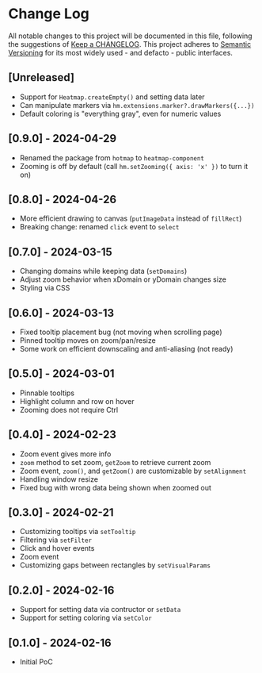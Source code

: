 # Change Log

All notable changes to this project will be documented in this file, following the suggestions of [Keep a CHANGELOG](http://keepachangelog.com/). This project adheres to [Semantic Versioning](http://semver.org/) for its most widely used - and defacto - public interfaces.

## [Unreleased]

-   Support for `Heatmap.createEmpty()` and setting data later
-   Can manipulate markers via `hm.extensions.marker?.drawMarkers({...})`
-   Default coloring is "everything gray", even for numeric values

## [0.9.0] - 2024-04-29

-   Renamed the package from `hotmap` to `heatmap-component`
-   Zooming is off by default (call `hm.setZooming({ axis: 'x' })` to turn it on)

## [0.8.0] - 2024-04-26

-   More efficient drawing to canvas (`putImageData` instead of `fillRect`)
-   Breaking change: renamed `click` event to `select`

## [0.7.0] - 2024-03-15

-   Changing domains while keeping data (`setDomains`)
-   Adjust zoom behavior when xDomain or yDomain changes size
-   Styling via CSS

## [0.6.0] - 2024-03-13

-   Fixed tooltip placement bug (not moving when scrolling page)
-   Pinned tooltip moves on zoom/pan/resize
-   Some work on efficient downscaling and anti-aliasing (not ready)

## [0.5.0] - 2024-03-01

-   Pinnable tooltips
-   Highlight column and row on hover
-   Zooming does not require Ctrl

## [0.4.0] - 2024-02-23

-   Zoom event gives more info
-   `zoom` method to set zoom, `getZoom` to retrieve current zoom
-   Zoom event, `zoom()`, and `getZoom()` are customizable by `setAlignment`
-   Handling window resize
-   Fixed bug with wrong data being shown when zoomed out

## [0.3.0] - 2024-02-21

-   Customizing tooltips via `setTooltip`
-   Filtering via `setFilter`
-   Click and hover events
-   Zoom event
-   Customizing gaps between rectangles by `setVisualParams`

## [0.2.0] - 2024-02-16

-   Support for setting data via contructor or `setData`
-   Support for setting coloring via `setColor`

## [0.1.0] - 2024-02-16

-   Initial PoC
